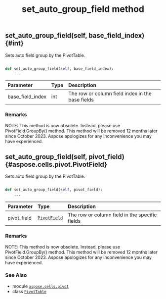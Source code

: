 ﻿---
title: set_auto_group_field method
second_title: Aspose.Cells for Python via .NET API References
description: 
type: docs
weight: 260
url: /aspose.cells.pivot/pivottable/set_auto_group_field/
is_root: false
---

## set_auto_group_field(self, base_field_index) {#int}

Sets auto field group by the PivotTable.



```python

def set_auto_group_field(self, base_field_index):
    ...
```


| Parameter | Type | Description |
| :- | :- | :- |
| base_field_index | int | The row or column field index in the base fields |
### Remarks

NOTE: This method is now obsolete. Instead, 
please use PivotField.GroupBy() method.
This method will be removed 12 months later since October 2023. 
Aspose apologizes for any inconvenience you may have experienced.

## set_auto_group_field(self, pivot_field) {#aspose.cells.pivot.PivotField}

Sets auto field group by the PivotTable.



```python

def set_auto_group_field(self, pivot_field):
    ...
```


| Parameter | Type | Description |
| :- | :- | :- |
| pivot_field | [`PivotField`](/cells/python-net/aspose.cells.pivot/pivotfield) | The row or column field in the specific fields |
### Remarks

NOTE: This method is now obsolete. Instead, 
please use PivotField.GroupBy() method.
This method will be removed 12 months later since October 2023. 
Aspose apologizes for any inconvenience you may have experienced.


### See Also
* module [`aspose.cells.pivot`](../../)
* class [`PivotTable`](/cells/python-net/aspose.cells.pivot/pivottable)
